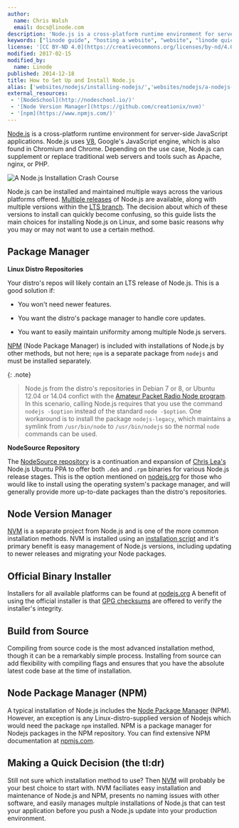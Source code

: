 ```yaml
---
author:
  name: Chris Walsh
  email: docs@linode.com
description: 'Node.js is a cross-platform runtime environment for server-side JavaScript applications. There are multiple ways to install and maintain Node.js and the decision of which installation method to use can quickly become a confusing one, so here are the main choices.'
keywords: ["linode guide", "hosting a website", "website", "linode quickstart guide"]
license: '[CC BY-ND 4.0](https://creativecommons.org/licenses/by-nd/4.0)'
modified: 2017-02-15
modified_by:
  name: Linode
published: 2014-12-18
title: How to Set Up and Install Node.js 
alias: ['websites/nodejs/installing-nodejs/','websites/nodejs/a-nodejs-installation-crash-course/','development/nodejs/installing-nodejs/','development/nodjs/a-nodejs-installation-crash-course/']
external_resources:
 - '[NodeSchool](http://nodeschool.io/)'
 - '[Node Version Manager](https://github.com/creationix/nvm)'
 - '[npm](https://www.npmjs.com/)'
---
```


[Node.js](https://nodejs.org/) is a cross-platform runtime environment for server-side JavaScript applications. Node.js uses [V8](https://developers.google.com/v8/), Google's JavaScript engine, which is also found in Chromium and Chrome. Depending on the use case, Node.js can supplement or replace traditional web servers and tools such as Apache, nginx, or PHP.

![A Node.js Installation Crash Course](/docs/assets/nodejs-installation-crash-course.png "A Node.js Installation Crash Course")

Node.js can be installed and maintained multiple ways across the various platforms offered. [Multiple releases](https://github.com/nodejs/node#release-types) of Node.js are available, along with multiple versions within the [LTS branch](https://github.com/nodejs/LTS/#example). The decision about which of these versions to install can quickly become confusing, so this guide lists the main choices for installing Node.js on Linux, and some basic reasons why you may or may not want to use a certain method.

## Package Manager

**Linux Distro Repositories**

Your distro's repos will likely contain an LTS release of Node.js. This is a good solution if:

*   You won't need newer features.

*   You want the distro's package manager to handle core updates.

*   You want to easily maintain uniformity among multiple Node.js servers.

[NPM](#node-package-manager-npm) (Node Package Manager) is included with installations of Node.js by other methods, but not here; `npm` is a separate package from `nodejs` and must be installed separately.

{: .note}
>
>Node.js from the distro's repositories in Debian 7 or 8, or Ubuntu 12.04 or 14.04 confict with the [Amateur Packet Radio Node program](https://packages.debian.org/jessie/node). In this scenario, calling Node.js requires that you use the command `nodejs -$option` instead of the standard `node -$option`. One workaround is to install the package `nodejs-legacy`, which maintains a symlink from `/usr/bin/node` to `/usr/bin/nodejs` so the normal `node` commands can be used.

**NodeSource Repository**

The [NodeSource repository](https://github.com/nodesource/distributions) is a continuation and expansion of [Chris Lea's](https://nodesource.com/blog/chris-lea-joins-forces-with-nodesource/) Node.js Ubuntu PPA to offer both `.deb` and `.rpm` binaries for various Node.js release stages.  This is the option mentioned on [nodejs.org](https://nodejs.org/en/download/package-manager/) for those who would like to install using the operating system's package manager, and will generally provide more up-to-date packages than the distro's repositories.

## Node Version Manager

[NVM](https://github.com/creationix/nvm) is a separate project from Node.js and is one of the more common installation methods. NVM is installed using an [installation script](https://github.com/creationix/nvm#install-script) and it's primary benefit is easy management of Node.js versions, including updating to newer releases and migrating your Node packages.

## Official Binary Installer

Installers for all available platforms can be found at [nodejs.org](https://nodejs.org/en/download/.) A benefit of using the official installer is that [GPG checksums](https://github.com/nodejs/node#verifying-binaries) are offered to verify the installer's integrity.

## Build from Source

Compiling from source code is the most advanced installation method, though it can be a remarkably simple process. Installing from source can add flexibility with compiling flags and ensures that you have the absolute latest code base at the time of installation.

## Node Package Manager (NPM)

A typical installation of Node.js includes the [Node Package Manager](https://github.com/npm/npm) (NPM). However, an exception is any Linux-distro-supplied version of Nodejs which would need the package `npm` installed. NPM is a package manager for Nodejs packages in the NPM repository. You can find extensive NPM documentation at [npmjs.com](https://docs.npmjs.com/).
        
## Making a Quick Decision (the tl:dr)

Still not sure which installation method to use? Then [NVM](#node-version-manager) will probably be your best choice to start with. NVM faciliates easy installation and maintenance of Node.js and NPM, presents no naming issues with other software, and easily manages multple installations of Node.js that can test your application before you push a Node.js update into your production environment.
